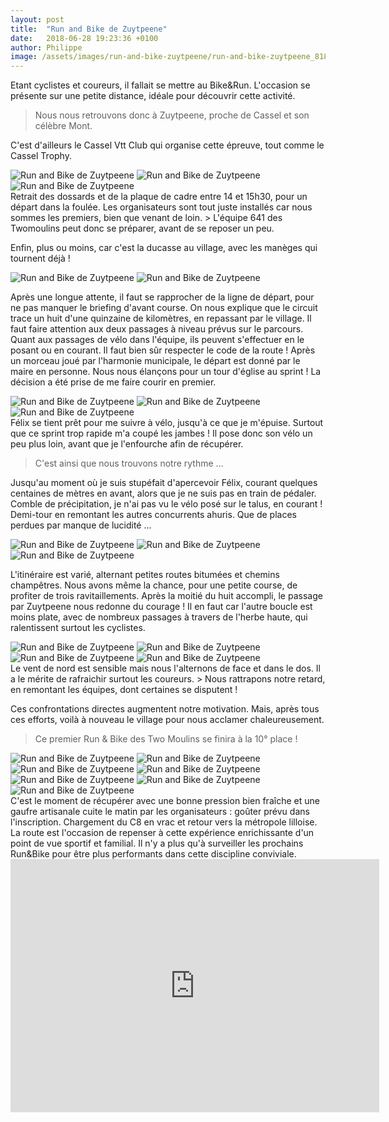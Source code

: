 ```yaml
---
layout: post
title:  "Run and Bike de Zuytpeene"
date:   2018-06-28 19:23:36 +0100
author: Philippe
image: /assets/images/run-and-bike-zuytpeene/run-and-bike-zuytpeene_8180.jpg
---
```

Etant cyclistes et coureurs, il fallait se mettre au Bike&Run.
L'occasion se présente sur une petite distance, idéale pour découvrir cette activité.
> Nous nous retrouvons donc à Zuytpeene, proche de Cassel et son célèbre Mont.

C'est d'ailleurs le Cassel Vtt Club qui organise cette épreuve, tout comme le Cassel Trophy.
<div class="gallery-box">
  <div class="gallery">
<img src="/assets/images/run-and-bike-zuytpeene/run-and-bike-zuytpeene_8149.jpg" title="Le XC900 prêt à en découdre" alt="Run and Bike de Zuytpeene" >
<img src="/assets/images/run-and-bike-zuytpeene/run-and-bike-zuytpeene_8159.jpg" title="Zuytpeene" alt="Run and Bike de Zuytpeene" >
<img src="/assets/images/run-and-bike-zuytpeene/run-and-bike-zuytpeene_8160.jpg" title="briefing" alt="Run and Bike de Zuytpeene" >
</div>
</div>
Retrait des dossards et de la plaque de cadre entre 14 et 15h30, pour un départ dans la foulée.
Les organisateurs sont tout juste installés car nous sommes les premiers, bien que venant de loin.
>    L'équipe 641 des Twomoulins peut donc se préparer, avant de se reposer un peu.

Enfin, plus ou moins, car c'est la ducasse au village, avec les manèges qui tournent déjà !
<div class="gallery-box">
  <div class="gallery">
<img src="/assets/images/run-and-bike-zuytpeene/run-and-bike-zuytpeene_8148.jpg" title="Rockrider XC900" alt="Run and Bike de Zuytpeene" >
<img src="/assets/images/run-and-bike-zuytpeene/run-and-bike-zuytpeene_8161.jpg" title="Equipe de choc !" alt="Run and Bike de Zuytpeene" >
</div>
</div>

Après une longue attente, il faut se rapprocher de la ligne de départ, pour ne pas manquer le briefing d'avant course.
On nous explique que le circuit trace un huit d'une quinzaine de kilomètres, en repassant par le village.
Il faut faire attention aux deux passages à niveau prévus sur le parcours.
Quant aux passages de vélo dans l'équipe, ils peuvent s'effectuer en le posant ou en courant.
Il faut bien sûr respecter le code de la route !
Après un morceau joué par l'harmonie municipale, le départ est donné par le maire en personne.
Nous nous élançons pour un tour d'église au sprint !
La décision a été prise de me faire courir en premier.
<div class="gallery-box">
  <div class="gallery">
<img src="/assets/images/run-and-bike-zuytpeene/run-and-bike-zuytpeene_8175.jpg" title="Prêt pour le tour de place ..." alt="Run and Bike de Zuytpeene" >
<img src="/assets/images/run-and-bike-zuytpeene/run-and-bike-zuytpeene_8176.jpg" title="... en solitaire" alt="Run and Bike de Zuytpeene" >
<img src="/assets/images/run-and-bike-zuytpeene/run-and-bike-zuytpeene_8177.jpg" title="Félix en attente" alt="Run and Bike de Zuytpeene" >
</div>
</div>
Félix se tient prêt pour me suivre à vélo, jusqu'à ce que je m'épuise.
Surtout que ce sprint trop rapide m'a coupé les jambes !
Il pose donc son vélo un peu plus loin, avant que je l'enfourche afin de récupérer.

> C'est ainsi que nous trouvons notre rythme ...

Jusqu'au moment où je suis stupéfait d'apercevoir Félix, courant quelques centaines de mètres en avant, alors que je ne suis pas en train de pédaler.
Comble de précipitation, je n'ai pas vu le vélo posé sur le talus, en courant !
Demi-tour en remontant les autres concurrents ahuris.
Que de places perdues par manque de lucidité ...
<div class="gallery-box">
  <div class="gallery">
<img src="/assets/images/run-and-bike-zuytpeene/run-and-bike-zuytpeene_8150.jpg" title="" alt="Run and Bike de Zuytpeene" >
<img src="/assets/images/run-and-bike-zuytpeene/run-and-bike-zuytpeene_8152.jpg" title="Two Moulins" alt="Run and Bike de Zuytpeene" >
<img src="/assets/images/run-and-bike-zuytpeene/run-and-bike-zuytpeene_8153.jpg" title="" alt="Run and Bike de Zuytpeene" >
</div>
</div>

L'itinéraire est varié, alternant petites routes bitumées et chemins champêtres.
Nous avons même la chance, pour une petite course, de profiter de trois ravitaillements.
Après la moitié du huit accompli, le passage par Zuytpeene nous redonne du courage !
Il en faut car l'autre boucle est moins plate, avec de nombreux passages à travers de l'herbe haute, qui ralentissent surtout les cyclistes.
<div class="gallery-box">
  <div class="gallery">
<img src="/assets/images/run-and-bike-zuytpeene/run-and-bike-zuytpeene_8151.jpg" title="maïs" alt="Run and Bike de Zuytpeene" >
<img src="/assets/images/run-and-bike-zuytpeene/run-and-bike-zuytpeene_8154.jpg" title="" alt="Run and Bike de Zuytpeene" >
<img src="/assets/images/run-and-bike-zuytpeene/run-and-bike-zuytpeene_8155.jpg" title="Casque obligatoire !" alt="Run and Bike de Zuytpeene" >
<img src="/assets/images/run-and-bike-zuytpeene/run-and-bike-zuytpeene_8158.jpg" title="" alt="Run and Bike de Zuytpeene" >
</div>
</div>
Le vent de nord est sensible mais nous l'alternons de face et dans le dos.
Il a le mérite de rafraichir surtout les coureurs.
> Nous rattrapons notre retard, en remontant les équipes, dont certaines se disputent !

Ces confrontations directes augmentent notre motivation.
Mais, après tous ces efforts, voilà à nouveau le village pour nous acclamer chaleureusement.
> Ce premier Run & Bike des Two Moulins se finira à la 10° place !
<div class="gallery-box">
  <div class="gallery">
<img src="/assets/images/run-and-bike-zuytpeene/run-and-bike-zuytpeene_8143.jpg" title="Retour de course" alt="Run and Bike de Zuytpeene" >
<img src="/assets/images/run-and-bike-zuytpeene/run-and-bike-zuytpeene_8144.jpg" title="Réconfort mérité !" alt="Run and Bike de Zuytpeene" >
<img src="/assets/images/run-and-bike-zuytpeene/run-and-bike-zuytpeene_8177.jpg" title="Félix en attente" alt="Run and Bike de Zuytpeene" >
<img src="/assets/images/run-and-bike-zuytpeene/run-and-bike-zuytpeene_8178.jpg" title="" alt="Run and Bike de Zuytpeene" >
<img src="/assets/images/run-and-bike-zuytpeene/run-and-bike-zuytpeene_8179.jpg" title="" alt="Run and Bike de Zuytpeene" >
<img src="/assets/images/run-and-bike-zuytpeene/run-and-bike-zuytpeene_8180.jpg" title="" alt="Run and Bike de Zuytpeene" >
<img src="/assets/images/run-and-bike-zuytpeene/run-and-bike-zuytpeene_8182.jpg" title="" alt="Run and Bike de Zuytpeene" >
</div>
</div>
C'est le moment de récupérer avec une bonne pression bien fraîche et une gaufre artisanale cuite le matin par les organisateurs : goûter prévu dans l'inscription.
Chargement du C8 en vrac et retour vers la métropole lilloise.
La route est l'occasion de repenser à cette expérience enrichissante d'un point de vue sportif et familial.
Il n'y a plus qu'à surveiller les prochains Run&Bike pour être plus performants dans cette discipline conviviale.

<center><iframe src="https://www.strava.com/activities/1656926736/embed/1b8162a3bf7fbda5ba2ae5477c015a38373211f6" width="590" height="405" frameborder="0" scrolling="no" data-mce-fragment="1"></iframe></center>